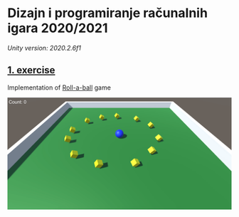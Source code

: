 # Dizajn i programiranje računalnih igara 2020/2021

*Unity version: 2020.2.6f1*


## [1. exercise](Vj_1)
Implementation of [Roll-a-ball](https://learn.unity.com/project/roll-a-ball) game


![Rol](imgs/roll_a_ball.png)

